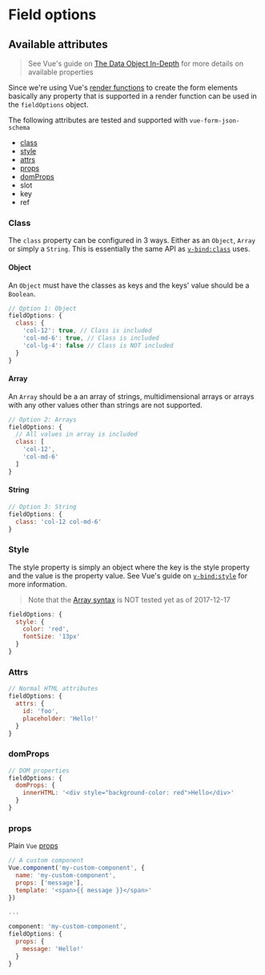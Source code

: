 # Field options

## Available attributes

> See Vue's guide on [The Data Object In-Depth]( https://vuejs.org/v2/guide/render-function.html#The-Data-Object-In-Depth) for more details on available properties

Since we're using Vue's [render functions](https://vuejs.org/v2/guide/render-function.html) to create the form elements basically any property that is supported in a render function can be used in the `fieldOptions` object.

The following attributes are tested and supported with `vue-form-json-schema`

* [class](#class)
* [style](#style)
* [attrs](#attrs)
* [props](#props)
* [domProps](#domProps)
* slot
* key
* ref

### Class

The `class` property can be configured in 3 ways. Either as an `Object`, `Array` or simply a `String`. This is essentially the same API as [`v-bind:class`](https://vuejs.org/v2/guide/class-and-style.html) uses.

#### Object

An `Object` must have the classes as keys and the keys' value should be a `Boolean`.

```js
// Option 1: Object
fieldOptions: {
  class: {
    'col-12': true, // Class is included
    'col-md-6': true, // Class is included
    'col-lg-4': false // Class is NOT included
  }
}
```

#### Array

An `Array` should be a an array of strings, multidimensional arrays or arrays with any other values other than strings are not supported.

```js
// Option 2: Arrays
fieldOptions: {
  // All values in array is included
  class: [
    'col-12',
    'col-md-6'
  ]
}
```

#### String


```js
// Option 3: String
fieldOptions: {
  class: 'col-12 col-md-6'
}
```

### Style

The style property is simply an object where the key is the style property and the value is the property value. See Vue's guide on [`v-bind:style`](https://vuejs.org/v2/guide/class-and-style.html#Binding-Inline-Styles) for more information.

> Note that the [Array syntax](https://vuejs.org/v2/guide/class-and-style.html#Array-Syntax-1) is NOT tested yet as of 2017-12-17

```js
fieldOptions: {
  style: {
    color: 'red',
    fontSize: '13px'
  }
}
```

### Attrs

```js
// Normal HTML attributes
fieldOptions: {
  attrs: {
    id: 'foo',
    placeholder: 'Hello!'
  }
}
```

### domProps

```js
// DOM properties
fieldOptions: {
  domProps: {
    innerHTML: '<div style="background-color: red">Hello</div>'
  }
}
```

### props

Plain `Vue` [props](https://vuejs.org/v2/guide/components.html#Props)

```js
// A custom component
Vue.component('my-custom-component', {
  name: 'my-custom-component',
  props: ['message'],
  template: '<span>{{ message }}</span>'
})

...

component: 'my-custom-component',
fieldOptions: {
  props: {
    message: 'Hello!'
  }
}
```

